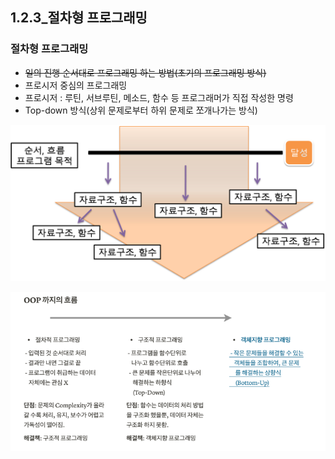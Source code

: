 ## 1.2.3_절차형 프로그래밍
### 절차형 프로그래밍
- <del>일의 진행 순서대로 프로그래밍 하는 방법(초기의 프로그래밍 방식)</del>
- 프로시저 중심의 프로그래밍
- 프로시저 : 루틴, 서브루틴, 메소드, 함수 등 프로그래머가 직접 작성한 명령
- Top-down 방식(상위 문제로부터 하위 문제로 쪼개나가는 방식)

![paradigm](../../img/paradigm_procedual.png)

![paradigm](../../img/paradigm_procedual_2.png)